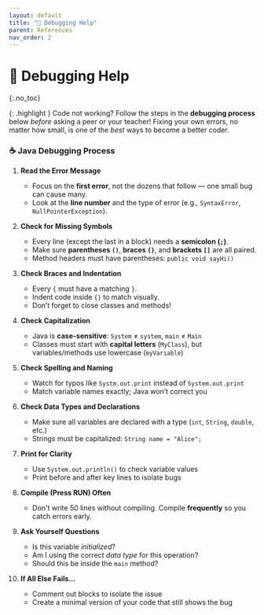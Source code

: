 ```yaml
---
layout: default
title: "🐞 Debugging Help" 
parent: References
nav_order: 2
---
```


# 🐞 Debugging Help
{:.no_toc}

{: .highlight } 
Code not working? Follow the steps in the **debugging process** below _before_ asking a peer or your teacher! Fixing your own errors, no matter how small, is one of the _best_ ways to become a better coder. 

### ☕ Java Debugging Process

1. **Read the Error Message**

   * Focus on the **first error**, not the dozens that follow — one small bug can cause many.
   * Look at the **line number** and the type of error (e.g., `SyntaxError`, `NullPointerException`).

2. **Check for Missing Symbols**

   * Every line (except the last in a block) needs a **semicolon (`;`)**.
   * Make sure **parentheses `()`**, **braces `{}`**, and **brackets `[]`** are all paired.
   * Method headers must have parentheses: `public void sayHi()`

3. **Check Braces and Indentation**

   * Every `{` must have a matching `}`.
   * Indent code inside `{}` to match visually.
   * Don’t forget to close classes and methods!

4. **Check Capitalization**

   * Java is **case-sensitive**: `System` ≠ `system`, `main` ≠ `Main`
   * Classes must start with **capital letters** (`MyClass`), but variables/methods use lowercase (`myVariable`)

5. **Check Spelling and Naming**

   * Watch for typos like `Systm.out.print` instead of `System.out.print`
   * Match variable names exactly; Java won’t correct you

6. **Check Data Types and Declarations**

   * Make sure all variables are declared with a type (`int`, `String`, `double`, etc.)
   * Strings must be capitalized: `String name = "Alice";`

7. **Print for Clarity**

   * Use `System.out.println()` to check variable values
   * Print before and after key lines to isolate bugs

8. **Compile (Press RUN) Often**

   * Don't write 50 lines without compiling. Compile **frequently** so you catch errors early.

9. **Ask Yourself Questions**

   * Is this variable _initialized_?
   * Am I using the correct _data type_ for this operation?
   * Should this be inside the `main` method?

10. **If All Else Fails…**

    * Comment out blocks to isolate the issue
    * Create a minimal version of your code that still shows the bug


